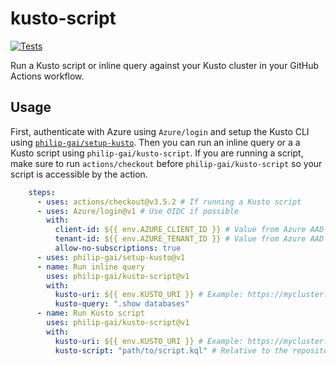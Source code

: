 # kusto-script

[![Tests](https://github.com/philip-gai/kusto-script/actions/workflows/tests.yaml/badge.svg)](https://github.com/philip-gai/kusto-script/actions/workflows/tests.yaml)

Run a Kusto script or inline query against your Kusto cluster in your GitHub Actions workflow.

## Usage

First, authenticate with Azure using `Azure/login` and setup the Kusto CLI using [`philip-gai/setup-kusto`](https://github.com/philip-gai/setup-kusto). Then you can run an inline query or a a Kusto script using `philip-gai/kusto-script`. If you are running a script, make sure to run `actions/checkout` before `philip-gai/kusto-script` so your script is accessible by the action.

```yaml
    steps:
      - uses: actions/checkout@v3.5.2 # If running a Kusto script
      - uses: Azure/login@v1 # Use OIDC if possible
        with:
          client-id: ${{ env.AZURE_CLIENT_ID }} # Value from Azure AAD
          tenant-id: ${{ env.AZURE_TENANT_ID }} # Value from Azure AAD
          allow-no-subscriptions: true
      - uses: philip-gai/setup-kusto@v1
      - name: Run inline query
        uses: philip-gai/kusto-script@v1
        with:
          kusto-uri: ${{ env.KUSTO_URI }} # Example: https://mycluster.kusto.windows.net or https://mycluster.kusto.windows.net/MyDatabase
          kusto-query: ".show databases"
      - name: Run Kusto script
        uses: philip-gai/kusto-script@v1
        with:
          kusto-uri: ${{ env.KUSTO_URI }} # Example: https://mycluster.kusto.windows.net or https://mycluster.kusto.windows.net/MyDatabase
          kusto-script: "path/to/script.kql" # Relative to the repository root
```
